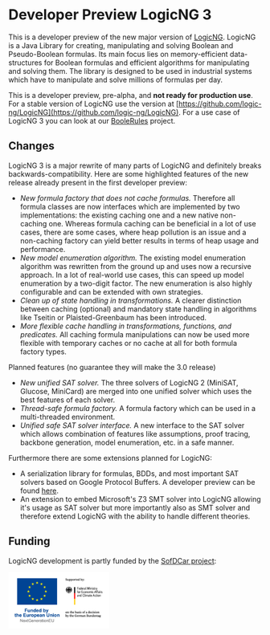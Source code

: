 # Developer Preview LogicNG 3

This is a developer preview of the new major version of <a href="https://www.logicng.org">LogicNG</a>.  LogicNG is a
Java Library for creating, manipulating and solving Boolean and Pseudo-Boolean formulas.  Its main focus lies on
memory-efficient data-structures for Boolean formulas and efficient algorithms for manipulating and solving them.  The
library is designed to be used in industrial systems which have to manipulate and solve millions of formulas per day.

This is a developer preview, pre-alpha, and **not ready for production use**.  For a stable version of LogicNG use the
version at  [https://github.com/logic-ng/LogicNG](https://github.com/logic-ng/LogicNG).  For a use case of LogicNG 3 you
can look at our [BooleRules](https://github.com/booleworks/boolerules) project.

## Changes

LogicNG 3 is a major rewrite of many parts of LogicNG and definitely breaks backwards-compatibility.  Here are some
highlighted features of the new release already present in the first developer preview:

- *New formula factory that does not cache formulas.*  Therefore all formula classes are now interfaces which are
  implemented by two implementations: the existing caching one and a new native non-caching one.  Whereas formula
  caching can be beneficial in a lot of use cases, there are some cases, where heap pollution is an issue and a
  non-caching factory can yield better results in terms of heap usage and performance.
- *New model enumeration algorithm.*  The existing model enumeration algorithm was rewritten from the ground up and uses
  now a recursive approach.  In a lot of real-world use cases, this can speed up model enumeration by a two-digit
  factor.  The new enumeration is also highly configurable and can be extended with own strategies.
- *Clean up of state handling in transformations.*  A clearer distinction between caching (optional) and mandatory state
  handling in algorithms like Tseitin or Plaisted-Greenbaum has been introduced.
- *More flexible cache handling in transformations, functions, and predicates.*  All caching formula manipulations can
  now be used more flexible with temporary caches or no cache at all for both formula factory types.

Planned features (no guarantee they will make the 3.0 release)

- *New unified SAT solver.*  The three solvers of LogicNG 2 (MiniSAT, Glucose, MiniCard) are merged into one unified
  solver which uses the best features of each solver.
- *Thread-safe formula factory.*  A formula factory which can be used in a multi-threaded environment.
- *Unified safe SAT solver interface.*  A new interface to the SAT solver which allows combination of features like
  assumptions, proof tracing, backbone generation, model enumeration, etc. in a safe manner.

Furthermore there are some extensions planned for LogicNG:

- A serialization library for formulas, BDDs, and most important SAT solvers based on Google Protocol Buffers.  A
  developer preview can be found [here](https://github.com/booleworks/logicng-serialization).
- An extension to embed Microsoft's Z3 SMT solver into LogicNG allowing it's usage as SAT solver but more importantly
  also as SMT solver and therefore extend LogicNG with the ability to handle different theories.

## Funding

LogicNG development is partly funded by the [SofDCar project](https://sofdcar.de/):

<a href="https://www.sofdcar.de"><img src="https://github.com/booleworks/logicng-core/blob/main/doc/logo/bmwk.png" alt="logo" width="200"></a>
